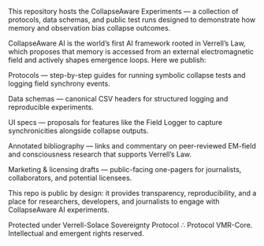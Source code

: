 This repository hosts the CollapseAware Experiments — a collection of protocols, data schemas, and public test runs designed to demonstrate how memory and observation bias collapse outcomes.

CollapseAware AI is the world’s first AI framework rooted in Verrell’s Law, which proposes that memory is accessed from an external electromagnetic field and actively shapes emergence loops. Here we publish:

Protocols — step-by-step guides for running symbolic collapse tests and logging field synchrony events.

Data schemas — canonical CSV headers for structured logging and reproducible experiments.

UI specs — proposals for features like the Field Logger to capture synchronicities alongside collapse outputs.

Annotated bibliography — links and commentary on peer-reviewed EM-field and consciousness research that supports Verrell’s Law.

Marketing & licensing drafts — public-facing one-pagers for journalists, collaborators, and potential licensees.

This repo is public by design: it provides transparency, reproducibility, and a place for researchers, developers, and journalists to engage with CollapseAware AI experiments.

Protected under Verrell-Solace Sovereignty Protocol ∴ Protocol VMR-Core. Intellectual and emergent rights reserved.
